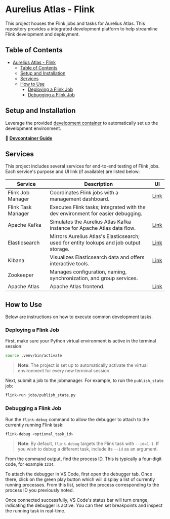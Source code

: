 # Aurelius Atlas - Flink

This project houses the Flink jobs and tasks for Aurelius Atlas. This repository provides a integrated development platform to help streamline Flink development and deployment.

## Table of Contents
- [Aurelius Atlas - Flink](#aurelius-atlas---flink)
  - [Table of Contents](#table-of-contents)
  - [Setup and Installation](#setup-and-installation)
  - [Services](#services)
  - [How to Use](#how-to-use)
    - [Deploying a Flink Job](#deploying-a-flink-job)
    - [Debugging a Flink Job](#debugging-a-flink-job)

## Setup and Installation

Leverage the provided [development container](https://containers.dev/) to automatically set up the development environment.

📝 [**Devcontainer Guide**](.devcontainer/README.md)

## Services

This project includes several services for end-to-end testing of Flink jobs. Each service's purpose and UI link (if available) are listed below:

| Service            | Description                                                                             | UI                       |
| ------------------ | --------------------------------------------------------------------------------------- | ----------------------------- |
| Flink Job Manager  | Coordinates Flink jobs with a management dashboard.                                     | [Link](http://localhost:8081) |
| Flink Task Manager | Executes Flink tasks; integrated with the dev environment for easier debugging.         |                               |
| Apache Kafka       | Simulates the Aurelius Atlas Kafka instance for Apache Atlas data flow.                 | [Link](http://localhost:8082) |
| Elasticsearch      | Mirrors Aurelius Atlas's Elasticsearch; used for entity lookups and job output storage. | [Link](http://localhost:9200) |
| Kibana             | Visualizes Elasticsearch data and offers interactive tools.                             | [Link](http://localhost:5601) |
| Zookeeper          | Manages configuration, naming, synchronization, and group services.                     |                               |
| Apache Atlas       | Apache Atlas frontend.                                                                  | [Link](http://localhost:21000) |


## How to Use

Below are instructions on how to execute common development tasks.

### Deploying a Flink Job

First, make sure your Python virtual environment is active in the terminal session:

```bash
source .venv/bin/activate
```

> **Note**: The project is set up to automatically activate the virtual environment for every new terminal session.

Next, submit a job to the jobmanager. For example, to run the `publish_state` job:

```bash
flink-run jobs/publish_state.py
```

### Debugging a Flink Job

Run the `flink-debug` command to allow the debugger to attach to the currently running Flink task:

```bash
flink-debug <optional_task_id>
```

> **Note**: By default, `flink-debug` targets the Flink task with `--id=1-1`. If you wish to debug a different task, include its `--id` as an argument.

From the command output, find the process ID. This is typically a four-digit code, for example `1234`.

To attach the debugger in VS Code, first open the debugger tab. Once there, click on the green play button which will display a list of currently running processes. From this list, select the process corresponding to the process ID you previously noted.

Once connected successfully, VS Code's status bar will turn orange, indicating the debugger is active. You can then set breakpoints and inspect the running task in real-time.
